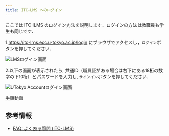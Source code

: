 ```yaml
---
title: ITC-LMS へのログイン
---
```


ここでは ITC-LMS のログイン方法を説明します．ログインの方法は教職員も学生も同じです．

 1.https://itc-lms.ecc.u-tokyo.ac.jp/login にブラウザでアクセスし，`ログイン`ボタンを押してください． 

![LMSログイン画面](../lms_students/img/login.png)

 2.以下の画面が表示されたら, 共通ID（職員証がある場合は右下にある18桁の数字の下10桁）とパスワードを入力し, `サインイン`ボタンを押してください. 

![UTokyo Accountログイン画面](../lms_students/img/UTAC.png)

[手順動画](https://youtu.be/xAur5zar5Sc)
## 参考情報
* <a href="https://www.ecc.u-tokyo.ac.jp/itc-lms/faq.html">FAQ: よくある質問 (ITC-LMS)</a>
